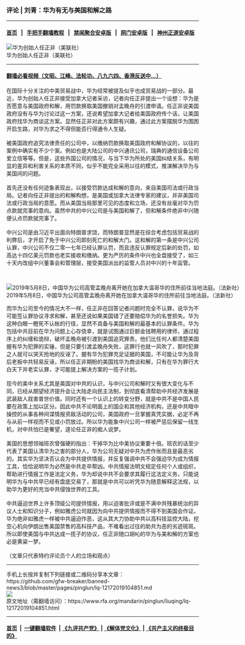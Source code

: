 ### 评论 | 刘青：华为有无与美国和解之路
------------------------

#### [首页](https://github.com/gfw-breaker/banned-news3/blob/master/README.md) &nbsp;&nbsp;|&nbsp;&nbsp; [手把手翻墙教程](https://github.com/gfw-breaker/guides/wiki) &nbsp;&nbsp;|&nbsp;&nbsp; [禁闻聚合安卓版](https://github.com/gfw-breaker/bn-android) &nbsp;&nbsp;|&nbsp;&nbsp; [网门安卓版](https://github.com/oGate2/oGate) &nbsp;&nbsp;|&nbsp;&nbsp; [神州正道安卓版](https://github.com/SzzdOgate/update) 



<div id="headerimg">
 <img alt="华为创始人任正非（美联社）" src="https://www.rfa.org/mandarin/yataibaodao/jingmao/gf2-05202019074342.html/AP_19015349223069.jpg/@@images/16f74011-e099-4d89-88af-57f5137a0828.jpeg" title="华为创始人任正非（美联社）"/>
 <div id="headerimgcontents">
  <div id="headerimgcaption">
   <span>
    华为创始人任正非（美联社）
   </span>
   <!-- zoomattribute -->
  </div>
  <!-- headerimgcaption -->
 </div>
 <!-- headerimagecontents -->
</div>

<hr/>


#### [翻墙必看视频（文昭、江峰、法轮功、八九六四、香港反送中...）](https://github.com/gfw-breaker/banned-news3/blob/master/pages/link3.md)

<div id="storytext">
 <div>
  <div class="slot_header">
  </div>
 </div>
 <p>
  在国际十分关注的中美贸易战中，华为经常被提及似乎也成贸易战的一部分。最近，华为创始人任正非接受加拿大记者采访，记者向任正非提出一个设想：华为是否愿意与美国政府和解，用罚款换取美国撤销对孟晚舟的引渡申请。任正非说美国政府没有与华为讨论过这一方案，还说希望加拿大记者给美国政府传个话，让美国政府找华为商谈这方案。显然任正非对此方案颇有兴趣，通过此方案摆脱华为围困开启生路，对华为求之不得但能否行得通令人生疑。
  <br/>
  <br/>
  被美国政府追究法律责任的公司中，以缴纳罚款换取美国政府和解协议的，以往的案例中确实有不少个案。例如也是大陆公司的中兴通讯公司，瑞典的通信设备公司爱立信等等。但是，这些外国公司的情况，与当下华为所处的美国纠结关系，有明显的差异和利害关系的本质不同，似乎不能完全采用以往的模式，推演解决华为与美国间的问题。
  <br/>
  <br/>
  首先还没有任何迹象表现出，以接受罚款达成和解的意向，来自美国司法或行政当局。记者向任正非提出的和解构想，是美国或加拿大法律专家的建议，并非美国司法或行政当局的意愿。而从美国当局那里可见的态度和立场，还没有丝毫对华为罚点款就完事的意向。虽然中共的中兴公司是与美国和解了，但和解条件绝非中兴随便认点罚款就完事了。
  <br/>
  <br/>
  中兴公司是由习近平出面向特朗普求饶，而特朗普显然是在综合考虑包括贸易战的利弊后，才开启了免于中兴公司即刻死亡的和解大门。这和解的第一条是中兴公司认罪，中兴公司不仅二零一七年已经认罪认罚，而且违反认罪规定后新的处罚，如高达十四亿美元罚款也老实接收和缴纳。更为严厉的条件中兴也全盘接受了，如三十天内改组中兴董事会和管理层，接受美国派出的监管人员对中兴的十年监管。
 </p>
 <p>
  <br/>
  <div class="image-inline captioned" style="width:700px;">
   <div style="width:700px;">
    <img alt="2019年5月8日，中国华为公司高管孟晚舟离开她在加拿大温哥华的住所前往当地法庭。（法新社）" src="https://www.rfa.org/mandarin/yataibaodao/jingmao/lf-05082019154514.html/lf58a.jpg" title="2019年5月8日，中国华为公司高管孟晚舟离开她在加拿大温哥华的住所前往当地法庭。（法新社）"/>
   </div>
   <div class="image-caption">
    <span style="width:700px;">
     2019年5月8日，中国华为公司高管孟晚舟离开她在加拿大温哥华的住所前往当地法庭。（法新社）
    </span>
    <span class="copyright">
    </span>
   </div>
  </div>
 </p>
 <p>
  而华为公司至今的情况大不一样，任正非在回答记者问题时完全不认罪，说华为不可能签认罪协议寻求和解，甚至还说如果美国错了还要赔偿华为的名誉损失。华为这种白眼一瞪死不认帐的行径，显然不具备与美国和解的最基本的认罪条件。华为包括中共目前在华为问题上心存侥幸，就是试图通过巨额金钱聘用的律师，通过程序上的纠缠和诡辩，破坏孟晚舟被引渡到美国追究罪责。他们比任何人都清楚美国握有华为犯罪的实锤，但是只要引渡孟晚舟失败，这罪行也就一风吹了，那时犯罪之人就可以哭天抢地的反诬了。握有华为犯罪充足证据的美国，不可能让华为及背后老板中共轻易反诬，所以任正非期盼的美国找华为商谈和解，只有在华为罪行大白天下并老实认罪，才可能提上解决方案的一揽子计划。
  <br/>
  <br/>
  现今的美中关系尤其是美国对中共的认识，与中兴公司和解时又有很大变化与不同，已经从期望经济提升会让大陆走向民主法制，到彻底看清帮助中共经济发展是武装敌人戕害普世价值。同时还有一个认识上的转变分野，就是中共不是中国人民要在政策上加以区分。因此中共不论明面上的国企和其他经济机构，还是中共暗中操控的从事各种间谍情报资敌活动的公司，美国政府一旦掌握真凭实据，必定不再与从前一样视而不见或小罚放过。所以华为能象中兴公司一样被严惩后保留一线生机，对中共怕已是奢望，遑论任正非的痴人说梦。
  <br/>
  <br/>
  美国的思想领袖班农曾强硬的指出：干掉华为比中美协议重要十倍。班农的话至少代表了美国认清华为之害的部分人，华为公司无疑对中共为虎作伥而且是最恶劣的。其实华为坚决否认会为中共提供情报，并反复强调中共不会强迫华为成为情报工具，恰恰说明华为必然是中共走卒帮凶。中共情报法明文规定任何个人或组织，帮助进行情报工作是法定义务，华为却说中共不会要求其履行这法定义务，只能说明华为与中共早已经有盘底交易了，那就是中共可以听凭华为随意解释这法规，以助华为更好的充当中共侵蚀世界的工具。
  <br/>
  <br/>
  中共逼迫世界上许多顶级公司提供情报，用以迫害批评或是不满中共残暴统治的异议人士和知识分子，例如雅虎公司就因为向中共提供情报而不得不到美国会作证。华为绝非如雅虎一样被中共逼迫作恶，这从其大力协助中共以高科技监控大陆，挖空心机向伊朗出售美国禁售的高科技产品，不难看出过往的助共为恶的劣迹斑斑。所以即使美国与中共达成一揽子的协议，任正非随口胡吣的华为与美和解的方案也必是黄粱一梦。
  <br/>
  <br/>
  （文章只代表特约评论员个人的立场和观点）
 </p>
</div>

<hr/>
手机上长按并复制下列链接或二维码分享本文章：<br/>
https://github.com/gfw-breaker/banned-news3/blob/master/pages/pinglun/lq-12172019104851.md <br/>
<a href='https://github.com/gfw-breaker/banned-news3/blob/master/pages/pinglun/lq-12172019104851.md'><img src='https://github.com/gfw-breaker/banned-news3/blob/master/pages/pinglun/lq-12172019104851.md.png'/></a> <br/>
原文地址（需翻墙访问）：https://www.rfa.org/mandarin/pinglun/liuqing/lq-12172019104851.html


------------------------
#### [首页](https://github.com/gfw-breaker/banned-news3/blob/master/README.md) &nbsp;|&nbsp; [一键翻墙软件](https://github.com/gfw-breaker/nogfw/blob/master/README.md) &nbsp;| [《九评共产党》](https://github.com/gfw-breaker/9ping.md/blob/master/README.md#九评之一评共产党是什么) | [《解体党文化》](https://github.com/gfw-breaker/jtdwh.md/blob/master/README.md) | [《共产主义的终极目的》](https://github.com/gfw-breaker/gczydzjmd.md/blob/master/README.md)


<img src='http://gfw-breaker.win/banned-news3/pages/pinglun/lq-12172019104851.md' width='0px' height='0px'/>
